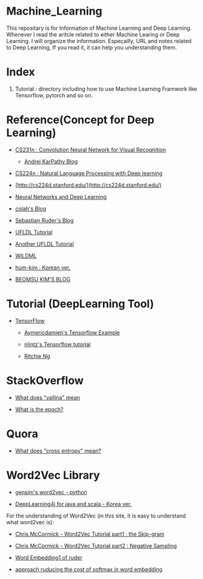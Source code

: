 # Machine_Learning

  This repositary is for Information of Machine Learning and Deep Learning. Whenever I read the aritcle related to either Machine Learing or Deep Learning. I will organize the information. Especailly, URL and notes related to Deep Learning, If you read it, it can help you understanding them.  

# Index

  01. Tutorial : directory including how to use Machine Learning Framwork like Tensorflow, pytorch and so on.  
 
# Reference(Concept for Deep Learning)

  - [CS231n : Convolution Neural Network for Visual Recognition](http://cs231n.stanford.edu/)
 
    - [Andrej KarPathy Blog](http://karpathy.github.io/)
 
  - [CS224n : Natural Language Processing with Deep learning](http://web.stanford.edu/class/cs224n/index.html)
 
  - [http://cs224d.stanford.edu/](http://cs224d.stanford.edu/)
 
  - [Neural Networks and Deep Learning](http://neuralnetworksanddeeplearning.com)
 
  - [colah's Blog](http://colah.github.io/archive.html)
 
  - [Sebastian Ruder's Blog](http://ruder.io/#open)
 
  - [UFLDL Tutorial](http://ufldl.stanford.edu/wiki/index.php/Neural_Networks)
 
  - [Another UFLDL Tutorial](http://ufldl.stanford.edu/tutorial/)
 
  - [WILDML](http://www.wildml.com/)
 
  - [hum-kim : Korean ver.](https://hunkim.github.io/ml/)
 
  - [BEOMSU KIM'S BLOG](http://shuuki4.github.io/deep%20learning/2016/05/20/Gradient-Descent-Algorithm-Overview.html)
 
# Tutorial (DeepLearning Tool)

  - [TensorFlow](https://www.tensorflow.org/)

    - [Aymericdamien's Tensorflow Example](https://github.com/aymericdamien/TensorFlow-Examples)
   
    - [nlintz's Tensorflow tutorial](https://github.com/nlintz/TensorFlow-Tutorials)
   
    - [Ritchie Ng](http://www.ritchieng.com/machine-learning/deep-learning/tensorflow/regularization/)
   
# StackOverflow 

  - [What does "vallina" mean](https://stats.stackexchange.com/questions/295180/what-does-vanilla-mean)

  - [What is the epoch?](https://www.quora.com/What-is-an-epoch-in-deep-learning)
 
# Quora 

 - [What does "cross entropy" mean?](https://www.quora.com/Whats-an-intuitive-way-to-think-of-cross-entropy)
 
# Word2Vec Library 
 
  - [gensim's word2vec - python](https://radimrehurek.com/gensim/models/word2vec.html)
  
  - [DeepLearning4j for java and scala - Korea ver.](https://deeplearning4j.org/kr-index)
  
  For the understanding of Word2Vec (in this site, it is easy to understand what word2vec is): 
   
  - [Chris McCormick - Word2Vec Tutorial part1 : the Skip-gram](http://mccormickml.com/2016/04/19/word2vec-tutorial-the-skip-gram-model/)
  
  - [Chris McCormick - Word2Vec Tutorial part2 : Negative Sampling](http://mccormickml.com/2017/01/11/word2vec-tutorial-part-2-negative-sampling/)

  - [Word Embedding1 of ruder](http://ruder.io/word-embeddings-1/index.html)
  
  - [approach ruducing the cost of softmax in word embedding](http://ruder.io/word-embeddings-softmax/index.html)
